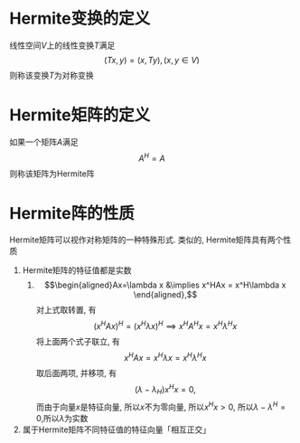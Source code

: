 #  Hermite变换的定义

线性空间$V$上的线性变换$T$满足$$(Tx,y)=(x,Ty),(x,y\in V)$$
则称该变换$T$为对称变换

# Hermite矩阵的定义

如果一个矩阵$A$满足$$A^H=A$$则称该矩阵为Hermite阵


# Hermite阵的性质

Hermite矩阵可以视作对称矩阵的一种特殊形式. 类似的, Hermite矩阵具有两个性质
1. Hermite矩阵的特征值都是实数
	1. $$\begin{aligned}Ax=\lambda x &\implies x^HAx = x^H\lambda x \end{aligned},$$对上式取转置, 有$$\left(x^HAx\right)^H = \left(x^H\lambda x\right)^H\implies x^HA^Hx =x^H\lambda^H x$$将上面两个式子联立, 有$$x^HAx = x^H\lambda x =x^H\lambda^H x$$取后面两项, 并移项, 有$$\left(\lambda-\lambda_H\right)x^Hx=0,$$而由于向量$x$是特征向量, 所以$x$不为零向量, 所以$x^Hx > 0$, 所以$\lambda - \lambda^H=0$,所以$\lambda$为实数
2. 属于Hermite矩阵不同特征值的特征向量「相互正交」